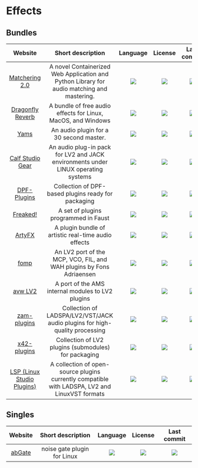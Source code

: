 # Effects
## Bundles
|Website|Short description|Language|License|Last commit|
|:-:|:-:|:-:|:-:|:-:|
|[Matchering 2.0](https://github.com/sergree/matchering)|A novel Containerized Web Application and Python Library for audio matching and mastering.|![](https://img.shields.io/github/languages/top/sergree/matchering?color=pink&style=flat-square)|![](https://flat.badgen.net/github/license/sergree/matchering?label=)|![](https://flat.badgen.net/github/last-commit/sergree/matchering?label=)|
|[Dragonfly Reverb](https://github.com/michaelwillis/dragonfly-reverb)|A bundle of free audio effects for Linux, MacOS, and Windows|![](https://img.shields.io/github/languages/top/michaelwillis/dragonfly-reverb?color=pink&style=flat-square)|![](https://flat.badgen.net/github/license/michaelwillis/dragonfly-reverb?label=)|![](https://flat.badgen.net/github/last-commit/michaelwillis/dragonfly-reverb?label=)|
|[Yams](https://github.com/adammurdocknh/YAMS)|An audio plugin for a 30 second master.|![](https://img.shields.io/github/languages/top/adammurdocknh/YAMS?color=pink&style=flat-square)|![](https://flat.badgen.net/github/license/adammurdocknh/YAMS?label=)|![](https://flat.badgen.net/github/last-commit/adammurdocknh/YAMS?label=)|
|[Calf Studio Gear](http://calf-studio-gear.org/)|An audio plug-in pack for LV2 and JACK environments under LINUX operating systems|![](https://img.shields.io/github/languages/top/calf-studio-gear/calf?color=pink&style=flat-square)|![](https://flat.badgen.net/github/license/calf-studio-gear/calf?label=)|![](https://flat.badgen.net/github/last-commit/calf-studio-gear/calf?label=)|
|[DPF-Plugins](http://calf-studio-gear.org/)|Collection of DPF-based plugins ready for packaging|![](https://img.shields.io/github/languages/top/DISTRHO/DPF-Plugins?color=pink&style=flat-square)|![](https://flat.badgen.net/github/license/DISTRHO/DPF-Plugins?label=)|![](https://flat.badgen.net/github/last-commit/DISTRHO/DPF-Plugins?label=)|
|[Freaked!](https://github.com/pjotrompet/Freaked)|A set of plugins programmed in Faust|![](https://img.shields.io/github/languages/top/pjotrompet/Freaked?color=pink&style=flat-square)|![](https://flat.badgen.net/github/license/pjotrompet/Freaked?label=)|![](https://flat.badgen.net/github/last-commit/pjotrompet/Freaked?label=)|
|[ArtyFX](http://openavproductions.com/artyfx/)|A plugin bundle of artistic real-time audio effects|![](https://img.shields.io/github/languages/top/openAVproductions/openAV-ArtyFX?color=pink&style=flat-square)|![](https://flat.badgen.net/github/license/openAVproductions/openAV-ArtyFX?label=)|![](https://flat.badgen.net/github/last-commit/openAVproductions/openAV-ArtyFX?label=)|
|[fomp](https://gitlab.com/drobilla/fomp)|An LV2 port of the MCP, VCO, FIL, and WAH plugins by Fons Adriaensen|![](https://img.shields.io/gitlab/languages/top/drobilla/fomp?color=pink&style=flat-square)|![](https://flat.badgen.net/gitlab/license/drobilla/fomp?label=)|![](https://flat.badgen.net/gitlab/last-commit/drobilla/fomp?label=)|
|[avw LV2](http://openavproductions.com/artyfx/)|A port of the AMS internal modules to LV2 plugins|![](https://img.shields.io/github/languages/top/mfisher31/avwlv2?color=pink&style=flat-square)|![](https://flat.badgen.net/github/license/mfisher31/avwlv2?label=)|![](https://flat.badgen.net/github/last-commit/mfisher31/avwlv2?label=)|
|[zam-plugins](http://www.zamaudio.com/?p=976)|Collection of LADSPA/LV2/VST/JACK audio plugins for high-quality processing|![](https://img.shields.io/github/languages/top/zamaudio/zam-plugins?color=pink&style=flat-square)|![](https://flat.badgen.net/github/license/zamaudio/zam-plugins?label=)|![](https://flat.badgen.net/github/last-commit/zamaudio/zam-plugins?label=)|
|[x42-plugins](https://x42-plugins.com/x42/)|Collection of LV2 plugins (submodules) for packaging|![](https://img.shields.io/github/languages/top/x42/x42-plugins?color=pink&style=flat-square)|![](https://flat.badgen.net/github/license/x42/x42-plugins?label=)|![](https://flat.badgen.net/github/last-commit/x42/x42-plugins?label=)|
|[LSP (Linux Studio Plugins)](https://lsp-plug.in/)|A collection of open-source plugins currently compatible with LADSPA, LV2 and LinuxVST formats|![](https://img.shields.io/github/languages/top/sadko4u/lsp-plugins?color=pink&style=flat-square)|![](https://flat.badgen.net/github/license/sadko4u/lsp-plugins?label=)|![](https://flat.badgen.net/github/last-commit/sadko4u/lsp-plugins?label=)|

## Singles
|Website|Short description|Language|License|Last commit|
|:-:|:-:|:-:|:-:|:-:|
|[abGate](https://abgate.sourceforge.io/)|noise gate plugin for Linux|![](https://img.shields.io/github/languages/top/antanasbruzas/abGate?color=pink&style=flat-square)|![](https://flat.badgen.net/github/license/antanasbruzas/abGate?label=)|![](https://flat.badgen.net/github/last-commit/antanasbruzas/abGate?label=)|
